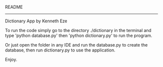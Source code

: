 README
***********
Dictionary App by Kenneth Eze

To run the code simply go to the directory ./dictionary in the terminal and type 'python database.py' then 'python dictionary.py' to run the program.

Or just open the folder in any IDE and run the database.py to create the database, then run dictionary.py to use the application.

Enjoy. 
